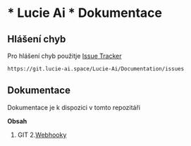 # * Lucie Ai * Dokumentace

## Hlášení chyb

Pro hlášení chyb použitje [Issue Tracker](https://git.lucie-ai.space/Lucie-Ai/Documentation/issues)

```
https://git.lucie-ai.space/Lucie-Ai/Documentation/issues
```

## Dokumentace

Dokumentace je k dispozici v tomto repozitáři

**Obsah**
1. GIT
  2.[Webhooky](https://git.lucie-ai.space/Lucie-Ai/Documentation/src/master/git/webhooks.md) 
